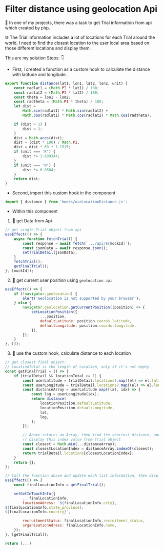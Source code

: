 # Filter distance using geolocation Api

🐤 In one of my projects, there was a task to get Trial information from api
which created by php.

🌐 The Trial information includes a lot of locations for each Trial around the world, I need to find the closest location to the user local area
based on those different locations and display them.

This are my solution Steps: 👇

- First, I created a function as a custom hook to calculate the distance with latitude and longitude.

```jsx
export function distance(lat1, lon1, lat2, lon2, unit) {
	const radlat1 = (Math.PI * lat1) / 180;
	const radlat2 = (Math.PI * lat2) / 180;
	const theta = lon1 - lon2;
	const radtheta = (Math.PI * theta) / 180;
	let dist =
		Math.sin(radlat1) * Math.sin(radlat2) +
		Math.cos(radlat1) * Math.cos(radlat2) * Math.cos(radtheta);

	if (dist > 1) {
		dist = 1;
	}
	dist = Math.acos(dist);
	dist = (dist * 180) / Math.PI;
	dist = dist * 60 * 1.1515;
	if (unit === 'K') {
		dist *= 1.609344;
	}
	if (unit === 'N') {
		dist *= 0.8684;
	}
	return dist;
}
```

- Second, import this custom hook in the component

```jsx
import { distance } from 'hooks/useLocationDistance.js';
```

- Within this component

1. 🐝 get Data from Api

```jsx
// get single Trial object from api
useEffect(() => {
	async function fetchTrial() {
		const response = await fetch(`.../api/${mockId}`);
		const jsonData = await response.json();
		setTrialDetail(jsonData);
	}
	fetchTrial();
	getFinalTrial();
}, [mockId]);
```

2. 🐝 get current user position using `geolocation api`

```jsx
useEffect(() => {
	if (!navigator.geolocation) {
		alert('Geolocation is not supported by your browser');
	} else {
		navigator.geolocation.getCurrentPosition((position) => {
			setLocationPosition({
				...position,
				defaultLatitude: position.coords.latitude,
				defaultLongitude: position.coords.longitude,
			});
		});
	}
}, []);
```

3. 🐝 use the custom hook, calculate distance to each location

```jsx
// get closest final object:
// locationTotal is the length of Location, only if it's not empty
const getFinalTrial = () => {
	if (trialDetail && locationTotal >= 1) {
		const userLatitude = trialDetail.locations?.map((el) => el.latitude);
		const userLongitude = trialDetail.locations?.map((el) => el.longitude);
		const distanceArray = userLatitude.map((lat, idx) => {
			const log = userLongitude[idx];
			return distance(
				locationPosition.defaultLatitude,
				locationPosition.defaultLongitude,
				lat,
				log,
			);
		});

		// Above returns an Array, then find the shortest distance, and get the index of this distance
		// display this index value from Trial object
		const closest = Math.min(...distanceArray);
		const closestLocationIndex = distanceArray.indexOf(closest);
		return trialDetail.locations[closestLocationIndex];
	}
	return {};
};

// Call the function above and update each list information, then display them in  `return`...
useEffect(() => {
	const finalLocationInfo = getFinalTrial();

	setGetInTouchInfo({
		...finalLocationInfo,
		locationAdress: `${finalLocationInfo.city},
${finalLocationInfo.state_province},
${finalLocationInfo.country}`,

		recruitmentStatus: finalLocationInfo.recruitment_status,
		organisationAdress: finalLocationInfo.name,
	});
}, [getFinalTrial]);

return (...)
```
